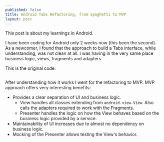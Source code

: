 ```yaml
---
published: false
title: Android Tabs Refactoring, from spaghetti to MVP
layout: post
---
```

This post is about my learnings in Android. 

I have been coding for Android only 2 weeks now (this been the second). As a newcomer, I found that the approach to build a Tabs interface, while understanding, was not clean at all. I was having in the very same place business logic, views, fragments and adapters.

This is the original code: 

```java
```

After understanding how it works I went for the refactoring to MVP.  MVP approach offers very interesting benefits:

- Provides a clear separation of UI and business logic.
    - View handles all classes extending from `android.view.View`. Also calls the adapters required to work with the Fragments.
    - Presenter handles the logic on how the View behaves based on the business logic provided by a service.
- Maintainability of UI increases due to almost no dependency on business logic. 
- Mocking of the Presenter allows testing the View's behavior.